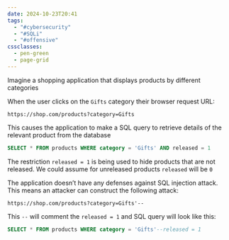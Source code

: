 ```yaml
---
date: 2024-10-23T20:41
tags:
  - "#cybersecurity"
  - "#SQLi"
  - "#offensive"
cssclasses:
  - pen-green
  - page-grid
---
```

Imagine a shopping application that displays products by different categories

When the user clicks on the `Gifts` category their browser request URL:

`https://shop.com/products?category=Gifts`

This causes the application to make a SQL query to retrieve details of the relevant product from the database

```sql
SELECT * FROM products WHERE category = 'Gifts' AND released = 1
```

The restriction `released = 1` is being used to hide products that are not released. We could assume for unreleased products `released` will be `0`

The application doesn’t have any defenses against SQL injection attack. This means an attacker can construct the following attack:

`https://shop.com/products?category=Gifts'--`

This `--` will comment the `released = 1` and SQL query will look like this:

```sql
SELECT * FROM products WHERE category = 'Gifts'--released = 1
```

